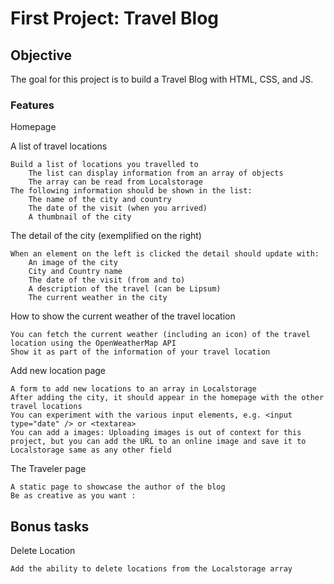 <h1>First Project: Travel Blog</h1>

<h2>Objective</h2>

The goal for this project is to build a Travel Blog with HTML, CSS, and JS.

<h3>Features</h3>

Homepage

A list of travel locations

    Build a list of locations you travelled to
        The list can display information from an array of objects
        The array can be read from Localstorage
    The following information should be shown in the list:
        The name of the city and country
        The date of the visit (when you arrived)
        A thumbnail of the city

The detail of the city (exemplified on the right)

    When an element on the left is clicked the detail should update with:
        An image of the city
        City and Country name
        The date of the visit (from and to)
        A description of the travel (can be Lipsum)
        The current weather in the city

How to show the current weather of the travel location

    You can fetch the current weather (including an icon) of the travel location using the OpenWeatherMap API
    Show it as part of the information of your travel location

Add new location page

    A form to add new locations to an array in Localstorage
    After adding the city, it should appear in the homepage with the other travel locations
    You can experiment with the various input elements, e.g. <input type="date" /> or <textarea>
    You can add a images: Uploading images is out of context for this project, but you can add the URL to an online image and save it to Localstorage same as any other field

The Traveler page

    A static page to showcase the author of the blog
    Be as creative as you want :

<h2>Bonus tasks</h2>

Delete Location

    Add the ability to delete locations from the Localstorage array
